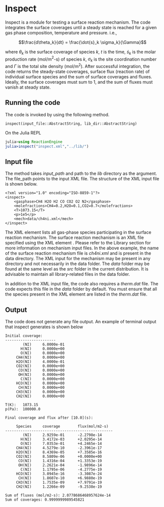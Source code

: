 # Inspect
Inspect is a module for testing a surface reaction mechanism. The code integrates the surface coverages until a steady state is reached for a given gas phase composition, temperature and pressure. i.e.,

```math
\frac{d\theta_k}{dt} = \frac{\dot{s}_k \sigma_k}{\Gamma}
```
where $\theta_k$ is the surface coverage of species  $k$, $t$ is the time, $\dot{s}_k$ is the molar production rate (mol/m$^2$-s) of species $k$, $\sigma_k$ is the site coordination number and $\Gamma$ is the total site density (mol/m$^2$). After successful integration, the code returns the steady-state coverages, surface flux (reaction rate) of individual surface species and the sum of surface coverages and fluxes. Ideally, the surface coverages must sum to 1, and the sum of fluxes must vanish at steady state.

## Running the code

The code is invoked by using the following method.
```@docs
inspect(input_file::AbstractString, lib_dir::AbstractString) 
```
On the Julia REPL 
```julia
julia>using ReactionEngine
julia>inspect("inspect.xml","../lib/")
```
## Input file
The method takes *input\_path* and path to the *lib* directory as the argument. The file_path points to the input XML file. The structure of the XML input file is shown below.

```
<?xml version="1.0" encoding="ISO-8859-1"?>
<inspect>
    <gasphase>CH4 H2O H2 CO CO2 O2 N2</gasphase>
    <molefractions>CH4=0.2,H2O=0.1,CO2=0.7</molefractions>
    <T>1073.15</T>
    <p>1e5</p>
    <mech>data/ch4ni.xml</mech>
</inspect>
```
The XML element <gasphase> lists all gas-phase species participating in the surface reaction mechanism. The surface reaction mechanism is an XML file specified using the XML element <mech>. Please refer to the Library section for more information on mechanism input files. In the above example, the name of the surface reaction mechanism file is *ch4ni.xml* and is present in the data directory. The XML input for the mechanism may be present in any directory and not necessarily in the data folder. The *data* folder may be found at the same level as the *src* folder in the current distribution. It is advisable to maintain all library-related files in the data folder. 

In addition to the XML input file, the code also requires a *therm.dat* file. The code expects this file in the *data* folder by default. You must ensure that all the species present in the XML element <gasphase> are listed in the *therm.dat* file.

## Output
The code does not generate any file output.  An example of terminal output that inspect generates is shown below

```
Initial coverage: 
-----------------------
        (NI)     6.0000e-01 
       H(NI)     0.0000e+00 
       O(NI)     0.0000e+00 
     CH4(NI)     0.0000e+00 
     H2O(NI)     4.0000e-01 
     CO2(NI)     0.0000e+00 
      CO(NI)     0.0000e+00 
      OH(NI)     0.0000e+00 
       C(NI)     0.0000e+00 
     HCO(NI)     0.0000e+00 
      CH(NI)     0.0000e+00 
     CH3(NI)     0.0000e+00 
     CH2(NI)     0.0000e+00 

T(K):   1073.15
p(Pa):  100000.0

Final coverage and flux after [10.0](s): 

     Species     coverage        flux(mol/m2-s)
-------------------------------------------------
        (NI)     2.9259e-01      -2.2798e-14 
       H(NI)     3.4172e-03      +2.0295e-14 
       O(NI)     7.0353e-01      +4.2465e-14 
     CH4(NI)     4.5279e-10      -2.3961e-17 
     H2O(NI)     8.4369e-05      +7.3585e-16 
     CO2(NI)     8.5809e-06      +0.0000e+00 
      CO(NI)     1.4316e-04      +1.3353e-19 
      OH(NI)     2.2621e-04      -1.9896e-14 
       C(NI)     1.1795e-06      -4.2775e-19 
     HCO(NI)     3.0945e-16      -3.3087e-24 
      CH(NI)     1.8607e-10      +6.9880e-19 
     CH3(NI)     1.7535e-09      +7.9791e-19 
     CH2(NI)     1.2266e-09      -9.2538e-19 

Sum of fluxes (mol/m2-s): 2.0778686468957624e-14
Sum of coverages: 0.9999999989545821
```


